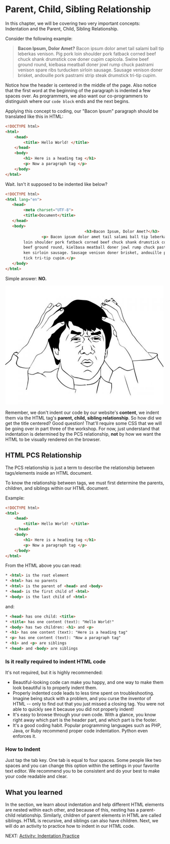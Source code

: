 # Parent, Child, Sibling Relationship

In this chapter, we will be covering two very important concepts: Indentation and the Parent, Child, Sibling Relationship.

Consider the following example:

> **Bacon Ipsum, Dolor Amet?**
Bacon ipsum dolor amet tail salami ball tip leberkas venison. Pig pork loin shoulder pork fatback corned beef chuck shank drumstick cow doner cupim capicola. Swine beef ground round, kielbasa meatball doner jowl rump chuck pastrami venison spare ribs turducken sirloin sausage. Sausage venison doner brisket, andouille pork pastrami strip steak drumstick tri-tip cupim.

Notice how the header is centered in the middle of the page. Also notice that the first word at the beginning of the paragraph is indented a few spaces over. As programmers, we also want our co-programmers to distinguish where our
 `code block` ends and the next begins.

 Applying this concept to coding, our "Bacon Ipsum" paragraph should be translated like this in HTML:

``` html
<!DOCTYPE html>
<html>
    <head>
        <title> Hello World! </title>
    </head>
    <body>
        <h1> Here is a heading tag </h1>
        <p> Now a paragraph tag </p>
    </body>
</html>
```

Wait. Isn't it supposed to be indented like below?

``` html
<!DOCTYPE html>
<html lang="en">
   <head>
        <meta charset="UTF-8">
        <title>Document</title>
   </head>
   <body>
                                   <h3>Bacon Ipsum, Dolor Amet?</h3>
                <p> Bacon ipsum dolor amet tail salami ball tip leberkas venison. Pig pork
        loin shoulder pork fatback corned beef chuck shank drumstick cow doner cupim capicola. Swine
        beef ground round, kielbasa meatball doner jowl rump chuck pastrami venison spare ribs turdu
        ken sirloin sausage. Sausage venison doner brisket, andouille pork pastrami strip steak drums
        tick tri-tip cupim.</p>
   </body>
</html>
```

Simple answer: **NO.**

![Pic of Frustrated Man](../images/what.jpeg)

Remember, we don't indent our code by our website's **content**, we indent them via the HTML tag's **parent, child, sibling relationship**. So how did we get the title centered? Good question! That'll require some CSS that we will be going over in part three of the workshop. For now, just understand that indentation is determined by the PCS relationship, **not** by how we want the HTML to be visually rendered on the browser.

## HTML PCS Relationship

The PCS relationship is just a term to describe the relationship between tags/elements inside an HTML document.

To know the relationship between tags, we must first determine the parents, children, and siblings within our HTML document.

Example:

``` html
<!DOCTYPE html>
<html>
    <head>
        <title> Hello World! </title>
    </head>
    <body>
        <h1> Here is a heading tag </h1>
        <p> Now a paragraph tag </p>
    </body>
</html>
```

From the HTML above you can read:

``` html
* <html> is the root element
* <html> has no parents
* <html> is the parent of <head> and <body>
* <head> is the first child of <html>
* <body> is the last child of <html>
```

and:

``` html
* <head> has one child: <title>
* <title> has one content (text): "Hello World!"
* <body> has two children: <h1> and <p>
* <h1> has one content (text): "Here is a heading tag"
* <p> has one content (text): "Now a paragraph tag"
* <h1> and <p> are siblings
* <head> and <body> are siblings
```

### Is it really required to indent HTML code

It's not required, but it is highly recommended:

- Beautiful-looking code can make you happy, and one way to make them look beautiful is to properly indent them.
- Properly indented code leads to less time spent on troubleshooting. Imagine being stuck with a problem, and you curse the inventor of HTML -- only to find out that you just missed a closing tag. You were not able to quickly see it because you did not properly indent!
- It's easy to browse through your own code. With a glance, you know right away which part is the header part, and which part is the footer.
- It's a good coding habit. Popular programming languages such as PHP, Java, or Ruby recommend proper code indentation. Python even enforces it.

### **How to Indent**

Just tap the tab key. One tab is equal to four spaces. Some people like two spaces and you can change this option within the settings in your favorite text editor. We recommend you to be consistent and do your best to make your code readable and clear.

## What you learned

In the section, we learn about indentation and help different HTML elements are nested within each other, and because of this, nesting has a parent-child relationship. Similarly, children of parent elements in HTML are called siblings. HTML is recursive, and siblings can also have children. Next, we will do an activity to practice how to indent in our HTML code.

NEXT: [Activity: Indentation Practice](./indentation_practice.md)
